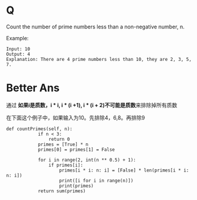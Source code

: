 # Q
Count the number of prime numbers less than a non-negative number, n.

Example:
```
Input: 10
Output: 4
Explanation: There are 4 prime numbers less than 10, they are 2, 3, 5, 7.
```
# Better Ans
通过
**如果i是质数，i * i, i * (i +1), i * (i + 2)不可能是质数**来排除掉所有质数

在下面这个例子中，如果输入为10。先排除4，6,8。再排除9
```
def countPrimes(self, n):
            if n < 3:
                return 0
            primes = [True] * n
            primes[0] = primes[1] = False
            
            for i in range(2, int(n ** 0.5) + 1):
                if primes[i]:
                    primes[i * i: n: i] = [False] * len(primes[i * i: n: i])
                    print([i for i in range(n)])
                    print(primes)
            return sum(primes)
```
